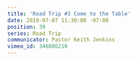 ```yaml
---
title: 'Road Trip #3 Come to the Table'
date: 2019-07-07 11:30:00 -07:00
position: 39
series: Road Trip
communicator: Pastor Keith Jenkins
vimeo_id: 346886210
---
```


